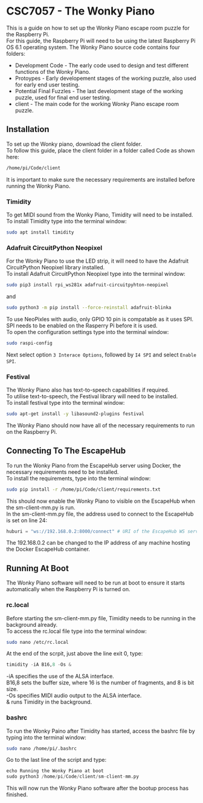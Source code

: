 # CSC7057 - The Wonky Piano
This is a guide on how to set up the Wonky Piano escape room puzzle for the Raspberry Pi.  
For this guide, the Raspberry Pi will need to be using the latest Raspberry Pi OS 6.1 operating system. 
The Wonky Piano source code contains four folders:  
- Development Code - The early code used to design and test different functions of the Wonky Piano.  
- Protoypes - Early developement stages of the working puzzle, also used for early end user testing.  
- Potential Final Fuzzles - The last development stage of the working puzzle, used for final end user testing.  
- client - The main code for the working Wonky Piano escape room puzzle.  


## Installation
To set up the Wonky piano, download the client folder.  
To follow this guide, place the client folder in a folder called Code as shown here:
```bash
/home/pi/Code/client
```
It is important to make sure the necessary requirements are installed before running the Wonky Piano.

### Timidity
To get MIDI sound from the Wonky Piano, Timidity will need to be installed.  
To install Timidity type into the terminal window:
```bash
sudo apt install timidity
```

### Adafruit CircuitPython Neopixel
For the Wonky Piano to use the LED strip, it will need to have the Adafruit CircuitPython Neopixel library installed.  
To install Adafruit CircuitPython Neopixel type into the terminal window:
``` bash
sudo pip3 install rpi_ws281x adafruit-circuitpyhton-neopixel
```
and
```bash
sudo python3 -m pip install --force-reinstall adafruit-blinka
```
To use NeoPixles with audio, only GPIO 10 pin is compatable as it uses SPI.  
SPI needs to be enabled on the Rasperry Pi before it is used.  
To open the configuration settings type into the terminal window:
``` bash
sudo raspi-config
```
Next select option `3 Interace Options`, followed by `I4 SPI` and select `Enable SPI`.

### Festival
The Wonky Piano also has text-to-speech capabilities if required.  
To utilise text-to-speech, the Festival library will need to be installed.  
To install festival type into the terminal window:
```bash
sudo apt-get install -y libasound2-plugins festival
```

The Wonky Piano should now have all of the necessary requirements to run on the Raspberry Pi.

## Connecting To The EscapeHub

To run the Wonky Piano from the EscapeHub server using Docker, the necessary requirements need to be installed.  
To install the requirements, type into the terminal window:
```bash
sudo pip install -r /home/pi/Code/client/requirements.txt
```
This should now enable the Wonky Piano to visible on the EscapeHub when the sm-client-mm.py is run.  
In the sm-client-mm.py file, the address used to connect to the EscapeHub is set on line 24: 
```python
huburi = "ws://192.168.0.2:8000/connect" # URI of the EscapeHub WS service
```
The 192.168.0.2 can be changed to the IP address of any machine hosting the Docker EscapeHub container.

## Running At Boot
The Wonky Piano software will need to be run at boot to ensure it starts automatically when the Raspberry Pi is turned on.

### rc.local
Before starting the sm-client-mm.py file, Timidity needs to be running in the background already.  
To access the rc.local file type into the terminal window:
```bash
sudo nano /etc/rc.local
```
At the end of the scrpit, just above the line exit 0, type:
```python
timidity -iA B16,8 -Os &
```
-iA specifies the use of the ALSA interface.  
B16,8 sets the buffer size, where 16 is the number of fragments, and 8 is bit size.  
-Os specifies MIDI audio output to the ALSA interface.  
& runs Timidity in the background.

### bashrc
To run the Wonky Paino after Timidity has started, access the bashrc file by typing into the terminal window:
```bash
sudo nano /home/pi/.bashrc
```
Go to the last line of the script and type:
```python
echo Running the Wonky Piano at boot
sudo python3 /home/pi/Code/client/sm-client-mm.py
```
This will now run the Wonky Piano software after the bootup process has finished.

